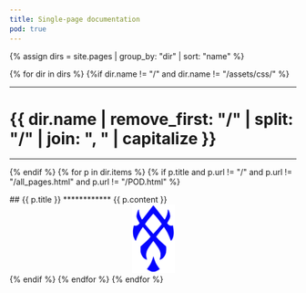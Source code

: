 ```yaml
---
title: Single-page documentation
pod: true
---
```


{% assign dirs = site.pages | group_by: "dir" | sort: "name" %} 

{% for dir in dirs %}
{%if dir.name != "/" and dir.name != "/assets/css/" %}
*****
# {{ dir.name | remove_first: "/" | split: "/" | join: ", " | capitalize }}
*****
{% endif %}
  {% for p in dir.items %}
    {% if p.title and p.url != "/" and p.url != "/all_pages.html" and p.url != "/POD.html" %}
<div id="PAGE-{{p.title | slugify }}">
## {{ p.title }}
************
{{ p.content }}
</div>
<center><img src="/images/pod.svg" width=75 height=120></center>
    {% endif %}
  {% endfor %}
{% endfor %}

